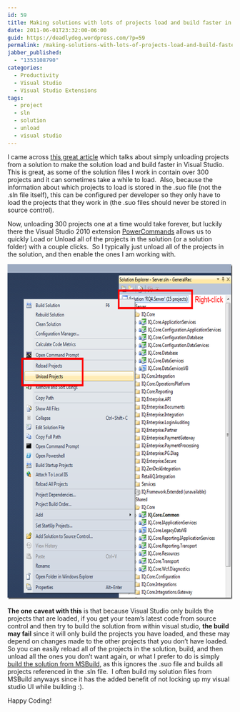 ```yaml
---
id: 59
title: Making solutions with lots of projects load and build faster in Visual Studio
date: 2011-06-01T23:32:00-06:00
guid: https://deadlydog.wordpress.com/?p=59
permalink: /making-solutions-with-lots-of-projects-load-and-build-faster-in-visual-studio/
jabber_published:
  - "1353108790"
categories:
  - Productivity
  - Visual Studio
  - Visual Studio Extensions
tags:
  - project
  - sln
  - solution
  - unload
  - visual studio
---
```

I came across [this great article](http://blogs.msdn.com/b/jjameson/archive/2009/03/06/large-visual-studio-solutions-by-loading-unloading-projects.aspx) which talks about simply unloading projects from a solution to make the solution load and build faster in Visual Studio.&#160; This is great, as some of the solution files I work in contain over 300 projects and it can sometimes take a while to load.&#160; Also, because the information about which projects to load is stored in the .suo file (not the .sln file itself), this can be configured per developer so they only have to load the projects that they work in (the .suo files should never be stored in source control).

Now, unloading 300 projects one at a time would take forever, but luckily there the Visual Studio 2010 extension [PowerCommands](http://visualstudiogallery.msdn.microsoft.com/e5f41ad9-4edc-4912-bca3-91147db95b99/) allows us to quickly Load or Unload all of the projects in the solution (or a solution folder) with a couple clicks.&#160; So I typically just unload all of the projects in the solution, and then enable the ones I am working with.

[<img title="Unload Projects From Solution" style="border-top:0;border-right:0;background-image:none;border-bottom:0;padding-top:0;padding-left:0;border-left:0;display:inline;padding-right:0;" border="0" alt="Unload Projects From Solution" src="/assets/Posts/2012/11/unload-projects-from-solution_thumb.png" width="661" height="751" />](/assets/Posts/2012/11/unload-projects-from-solution.png)

**The one caveat with this** is that because Visual Studio only builds the projects that are loaded, if you get your team&#8217;s latest code from source control and then try to build the solution from within visual studio, **the build may fail** since it will only build the projects you have loaded, and these may depend on changes made to the other projects that you don&#8217;t have loaded.&#160; So you can easily reload all of the projects in the solution, build, and then unload all the ones you don&#8217;t want again, or what I prefer to do is simply [build the solution from MSBuild](http://geekswithblogs.net/deadlydog/archive/2011/06/01/setting-up-keyboard-shortcut-to-build-solution-in-msbuild.aspx), as this ignores the .suo file and builds all projects referenced in the .sln file.&#160; I often build my solution files from MSBuild anyways since it has the added benefit of not locking up my visual studio UI while building :).

Happy Coding!
